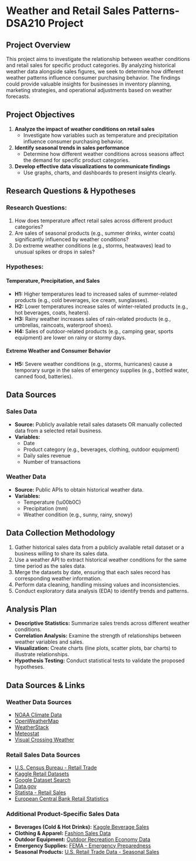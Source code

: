 # Weather and Retail Sales Patterns-DSA210 Project

## Project Overview
This project aims to investigate the relationship between weather conditions and retail sales for specific product categories. By analyzing historical weather data alongside sales figures, we seek to determine how different weather patterns influence consumer purchasing behavior. The findings could provide valuable insights for businesses in inventory planning, marketing strategies, and operational adjustments based on weather forecasts.

## Project Objectives
1. **Analyze the impact of weather conditions on retail sales**  
   - Investigate how variables such as temperature and precipitation influence consumer purchasing behavior.
2. **Identify seasonal trends in sales performance**  
   - Determine how different weather conditions across seasons affect the demand for specific product categories.
3. **Develop effective data visualizations to communicate findings**  
   - Use graphs, charts, and dashboards to present insights clearly.

## Research Questions & Hypotheses
### Research Questions:
1. How does temperature affect retail sales across different product categories?
2. Are sales of seasonal products (e.g., summer drinks, winter coats) significantly influenced by weather conditions?
3. Do extreme weather conditions (e.g., storms, heatwaves) lead to unusual spikes or drops in sales?

### Hypotheses:  
#### Temperature, Precipitation, and Sales
- **H1:** Higher temperatures lead to increased sales of summer-related products (e.g., cold beverages, ice cream, sunglasses).
- **H2:** Lower temperatures increase sales of winter-related products (e.g., hot beverages, coats, heaters).
- **H3:** Rainy weather increases sales of rain-related products (e.g., umbrellas, raincoats, waterproof shoes).
- **H4:** Sales of outdoor-related products (e.g., camping gear, sports equipment) are lower on rainy or stormy days.

#### Extreme Weather and Consumer Behavior
- **H5:** Severe weather conditions (e.g., storms, hurricanes) cause a temporary surge in the sales of emergency supplies (e.g., bottled water, canned food, batteries).

## Data Sources
### Sales Data
- **Source:** Publicly available retail sales datasets OR manually collected data from a selected retail business.
- **Variables:**
  - Date
  - Product category (e.g., beverages, clothing, outdoor equipment)
  - Daily sales revenue
  - Number of transactions

### Weather Data
- **Source:** Public APIs to obtain historical weather data.
- **Variables:**
  - Temperature (\u00b0C)
  - Precipitation (mm)
  - Weather condition (e.g., sunny, rainy, snowy)

## Data Collection Methodology
1. Gather historical sales data from a publicly available retail dataset or a business willing to share its sales data.
2. Use a weather API to extract historical weather conditions for the same time period as the sales data.
3. Merge the datasets by date, ensuring that each sales record has corresponding weather information.
4. Perform data cleaning, handling missing values and inconsistencies.
5. Conduct exploratory data analysis (EDA) to identify trends and patterns.

## Analysis Plan
- **Descriptive Statistics:** Summarize sales trends across different weather conditions.
- **Correlation Analysis:** Examine the strength of relationships between weather variables and sales.
- **Visualization:** Create charts (line plots, scatter plots, bar charts) to illustrate relationships.
- **Hypothesis Testing:** Conduct statistical tests to validate the proposed hypotheses.

## Data Sources & Links
### Weather Data Sources
- [NOAA Climate Data](https://www.ncdc.noaa.gov/)
- [OpenWeatherMap](https://openweathermap.org/)
- [WeatherStack](https://weatherstack.com/)
- [Meteostat](https://meteostat.net/)
- [Visual Crossing Weather](https://www.visualcrossing.com/)

### Retail Sales Data Sources
- [U.S. Census Bureau - Retail Trade](https://www.census.gov/retail/)
- [Kaggle Retail Datasets](https://www.kaggle.com/)
- [Google Dataset Search](https://datasetsearch.research.google.com/)
- [Data.gov](https://www.data.gov/)
- [Statista - Retail Sales](https://www.statista.com/)
- [European Central Bank Retail Statistics](https://sdw.ecb.europa.eu/)

### Additional Product-Specific Sales Data
- **Beverages (Cold & Hot Drinks):** [Kaggle Beverage Sales](https://www.kaggle.com/)
- **Clothing & Apparel:** [Fashion Sales Data](https://www.kaggle.com/)
- **Outdoor Equipment:** [Outdoor Recreation Economy Data](https://www.bea.gov/)
- **Emergency Supplies:** [FEMA - Emergency Preparedness](https://www.fema.gov/)
- **Seasonal Products:** [U.S. Retail Trade Data - Seasonal Sales](https://www.census.gov/retail/)


